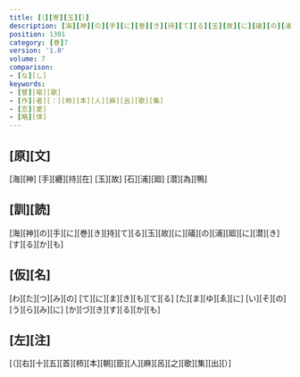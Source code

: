```yaml
---
title: [（][寄][玉][）]
description: [海][神][の][手][に][巻][き][持][て][る][玉][故][に][礒][の][浦][廻][に][潜][き][す][る][か][も]
position: 1301
category: [巻]7
version: '1.0'
volume: 7
comparison:
- [な][し]
keywords:
- [譬][喩][歌]
- [作][者][：][柿][本][人][麻][呂][歌][集]
- [恋][愛]
- [略][体]
---
```


## [原][文]

[海][神] [手][纒][持][在] [玉][故] [石][浦][廻] [潜][為][鴨]

## [訓][読]

[海][神][の][手][に][巻][き][持][て][る][玉][故][に][礒][の][浦][廻][に][潜][き][す][る][か][も]

## [仮][名]

[わ][た][つ][み][の] [て][に][ま][き][も][て][る] [た][ま][ゆ][ゑ][に] [い][そ][の][う][ら][み][に] [か][づ][き][す][る][か][も]

## [左][注]

[（][右][十][五][首][柿][本][朝][臣][人][麻][呂][之][歌][集][出][）]
